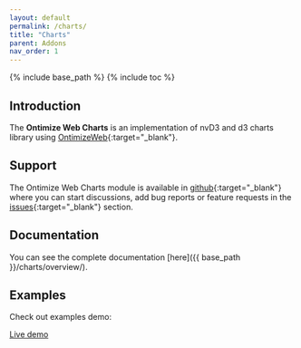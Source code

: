 ```yaml
---
layout: default
permalink: /charts/
title: "Charts"
parent: Addons
nav_order: 1
---
```


{% include base_path %}
{% include toc %}

## Introduction
The **Ontimize Web Charts** is an implementation of nvD3 and d3 charts library using [OntimizeWeb](https://github.com/OntimizeWeb/ontimize-web-ngx){:target="_blank"}.

## Support
The Ontimize Web Charts module is available in [github](https://github.com/OntimizeWeb/ontimize-web-ngx-charts){:target="_blank"} where you can start discussions, add bug reports or feature requests in the [issues](https://github.com/OntimizeWeb/ontimize-web-ngx-charts/issues){:target="_blank"} section.

## Documentation
You can see the complete documentation [here]({{ base_path }}/charts/overview/).

## Examples

Check out examples demo:
<p>
  <a href="https://try.imatia.com/ontimizeweb/v15/charts/main/home" target="_blank" class="btn btn--success">
    Live demo
  </a>
</p>
